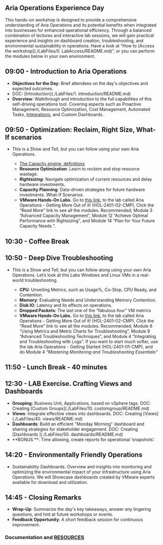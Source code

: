 ## Aria Operations Experience Day

This hands-on workshop is designed to provide a comprehensive understanding of Aria Operations and its potential benefits when integrated into businesses for enhanced operational efficiency.  Through a balanced combination of lectures and interactive lab sessions, we will gain practical experience and insights on dashboard creation, troubleshooting, and environmental sustainability in operations. Have a look at “How to [Access the workshop](./LabFiles/0. LabAccess/README.md)”, or you can perform the modules below in your own environment. 

## 09:00 - Introduction to Aria Operations

- **Objectives for the Day**: Brief attendees on the day's objectives and expected outcomes. 
- DOC: [Introduction](./LabFiles/1. introduction/README.md)
- **Overview**: Walkthrough and introduction to the full capabilities of this self-driving operations tool. Covering aspects such as Proactive Management, Resource Optimization, Cost Management, Automated Tasks, [Integrations](./LabFiles/2.integration/README.md), and Custom Dashboards. 


## 09:50 - Optimization: Reclaim, Right Size, What-If scenarios

- This is a Show and Tell, but you can follow using your own Aria Operations. 

  - [The Capacity engine, definitions]() 
  - **Resource Optimization**: Learn to *reclaim* and stop resource wastage. 
  - ***Rightsizing***: Navigate optimization of current resources and delay hardware investments.
  - **Capacity Planning**: Data-driven strategies for future hardware investments. What-If Scenarios.
  - **VMware Hands-On Labs.** Go to [this link](https://www.learningplatform.vmware.com/HOL/catalogs/catalog/1887), to the lab called  Aria Operations - Getting More Out of it! (HOL-2401-02-CMP), Click the “Read More” link to see all the modules. Recommended; Module 3 “Advanced Capacity Management”, Module 12 “Achieve Optimal Performance with Rightsizing”, and Module 14 “Plan for Your Future Capacity Needs ”. 

## 10:30 - Coffee Break

## 10:50 - Deep Dive Troubleshooting

- This is a Show and Tell, but you can follow along using your own Aria Operations. Let’s look at this Labs Windows and Linux VMs in a real-world troubleshooting. 
  
  - **CPU**: Unveiling Metrics, such as Usage%, Co-Stop, CPU Ready, and Contention.
  - **Memory**: Evaluating Needs and Understanding Memory Contention.
  - **Disk IO**: Latency and its effects on operations. 
  - **Dropped Packets**: The last one of the “fabulous four” VM metrics
  - **VMware Hands-On Labs.** Go to [this link](https://www.learningplatform.vmware.com/HOL/catalogs/catalog/1887), to the lab called  Aria Operations - Getting More Out of it! (HOL-2401-02-CMP), Click the “Read More” link to see all the modules. Recommended; Module 8 “Using Metrics and Metric Charts for Troubleshooting”, Module 9 “Advanced Troubleshooting Techniques”, and Module 4 “Integrating and Troubleshooting with Logs”. If you want to start much softer, use the lab Aria Operations - Getting Started (HOL-2401-01-CMP), and do Module 4 *“Mastering Monitoring and Troubleshooting Essentials”*

## 11:50 - Lunch Break - 40 minutes

## 12:30 - LAB Exercise. Crafting Views and Dashboards

- **Grouping:** Business Unit, Applications, based on vSphere tags. DOC: Creating [Custom Groups](./LabFiles/10. customgroup/README.md)
- **Views**: Integrate effective views into dashboards. DOC: Creating [Views](./LabFiles/40. views/README.md)
- **Dashboards**: Build an efficient "Monday Morning" dashboard and sharing strategies for stakeholder engagement. DOC: Creating [Dashboards ](./LabFiles/50. dashboards/README.md)
- **BONUS **: Time allowing, create reports for operational ‘snapshots’.

## 14:20 - Environmentally Friendly Operations

- Sustainability Dashboards. Overview and insights into monitoring and optimizing the environmental impact of your infrastructure using Aria Operations.  We will Showcase dashboards created by VMware experts available for download and utilization. 


## 14:45 - Closing Remarks

- **Wrap-Up**: Summarize the day's key takeaways, answer any lingering questions, and hint at future workshops or events.
- **Feedback Opportunity**: A short feedback session for continuous improvement.




### Documentation and [RESOURCES](/LabFiles/resources/)